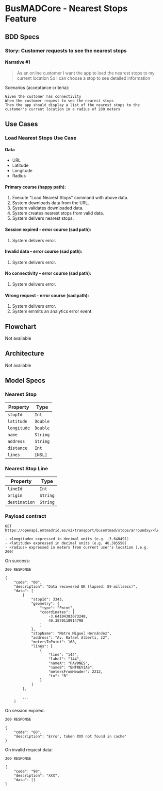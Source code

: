 # BusMADCore - Nearest Stops Feature

## BDD Specs

### Story: Customer requests to see the nearest stops

#### Narrative #1

> As an online customer
I want the app to load the nearest stops to my current location
So I can choose a stop to see detailed information

Scenarios (acceptance criteria):

```
Given the customer has connectivity
When the customer request to see the nearest stops
Then the app should display a list of the nearest stops to the customer's current location in a radius of 200 meters
```

## Use Cases

### Load Nearest Stops Use Case

#### Data
- URL
- Latitude
- Longitude
- Radius

#### Primary course (happy path):
1. Execute "Load Nearest Stops" command with above data.
2. System downloads data from the URL.
3. System validates downloaded data.
4. System creates nearest stops from valid data.
5. System delivers nearest stops.

#### Session expired - error course (sad path):
1. System delivers error.

#### Invalid data – error course (sad path):
1. System delivers error.

#### No connectivity – error course (sad path):
1. System delivers error.

#### Wrong request - error course (sad path):
1. System delivers error.
2. System emmits an analytics error event.

## Flowchart

Not available

## Architecture

Not available

## Model Specs

### Nearest Stop

| Property      | Type          |
|---------------|---------------|
| `stopId`      | `Int`         |
| `latitude`    | `Double`      |
| `longitude`   | `Double`      |
| `name`        | `String`      |
| `address`     | `String`      |
| `distance`    | `Int`         |
| `lines`       | `[NSL]`       | An array of Nearest Stop Line
 
### Nearest Stop Line

| Property      | Type      |
|---------------|-----------|
| `lineId`      | `Int`     |
| `origin`      | `String`  |
| `destination` | `String`  |

### Payload contract

```
GET https://openapi.emtmadrid.es/v2/transport/busemtmad/stops/arroundxy/<longitude>/<latitude>/<radius>/

- <longitude> expressed in decimal units (e.g. -3.640491)
- <latitude> expressed in decimal units (e.g. 40.385558)
- <radius> expressed in meters from current user's location (.e.g. 200)
```

On success:

```
200 RESPONSE

{
    "code": "00",
    "description": "Data recovered OK (lapsed: 89 millsecs)",
    "data": [
        {
            "stopId": 3343,
            "geometry": {
                "type": "Point",
                "coordinates": [
                    -3.64104303073248,
                    40.3870110914798
                ]
            },
            "stopName": "Metro Miguel Hernández",
            "address": "Av. Rafael Alberti, 22",
            "metersToPoint": 168,
            "lines": [
                {
                    "line": "144",
                    "label": "144",
                    "nameA": "PAVONES",
                    "nameB": "ENTREVIAS",
                    "metersFromHeader": 2212,
                    "to": "B"
                }
            ]
        },
        
		...
    ]
```

On session expired:

```
200 RESPONSE

{
    "code": "80",
    "description": "Error, token XXX not found in cache"
}
```

On invalid request data:

```
200 RESPONSE

{
    "code": "90",
    "description": "XXX",
    "data": []
}
```

